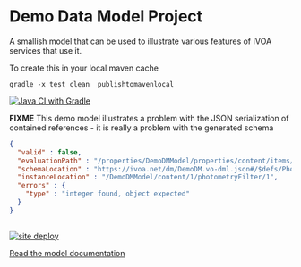 Demo Data Model Project
===========================

A smallish model that can be used to illustrate various features of IVOA services that use it.


To create this in your local maven cache
```terminaloutput
gradle -x test clean  publishtomavenlocal
```

[![Java CI with Gradle](https://github.com/Javastro/DemoModel/actions/workflows/gradletest.yml/badge.svg)](https://github.com/Javastro/DemoModel/actions/workflows/gradletest.yml)

__FIXME__ This demo model illustrates a problem with the JSON serialization of contained references - it is really a problem with the generated schema

```json
{
  "valid" : false,
  "evaluationPath" : "/properties/DemoDMModel/properties/content/items/anyOf/0/$ref/properties/photometryFilter/items/$ref",
  "schemaLocation" : "https://ivoa.net/dm/DemoDM.vo-dml.json#/$defs/PhotometryFilter",
  "instanceLocation" : "/DemoDMModel/content/1/photometryFilter/1",
  "errors" : {
    "type" : "integer found, object expected"
  }
}
    
```

[![site deploy](https://github.com/Javastro/DemoModel/actions/workflows/site.yml/badge.svg)](https://github.com/Javastro/DemoModel/actions/workflows/site.yml)

[Read the model documentation](https://javastro.github.io/DemoModel/)